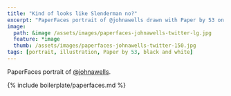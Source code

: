 ```yaml
---
title: "Kind of looks like Slenderman no?"
excerpt: "PaperFaces portrait of @johnawells drawn with Paper by 53 on an iPad."
image: 
  path: &image /assets/images/paperfaces-johnawells-twitter-lg.jpg 
  feature: *image
  thumb: /assets/images/paperfaces-johnawells-twitter-150.jpg
tags: [portrait, illustration, Paper by 53, black and white]
---
```


PaperFaces portrait of [@johnawells](http://twitter.com/johnawells).

{% include boilerplate/paperfaces.md %}